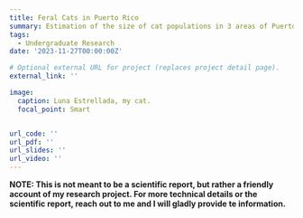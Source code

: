 ```yaml
---
title: Feral Cats in Puerto Rico 
summary: Estimation of the size of cat populations in 3 areas of Puerto Rico.
tags:
  - Undergraduate Research
date: '2023-11-27T00:00:00Z'

# Optional external URL for project (replaces project detail page).
external_link: ''

image:
  caption: Luna Estrellada, my cat.
  focal_point: Smart


url_code: ''
url_pdf: ''
url_slides: ''
url_video: ''
---
```


<p style='text-align: justify;'>

<strong> NOTE: This is not meant to be a scientific report, but rather a friendly account of my research project. For more technical details or the scientific report, reach out to me and I will gladly provide te information. </strong>
</p>